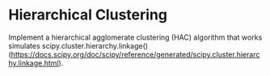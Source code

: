 # Hierarchical Clustering
Implement a hierarchical agglomerate clustering (HAC) algorithm that works simulates scipy.cluster.hierarchy.linkage() (https://docs.scipy.org/doc/scipy/reference/generated/scipy.cluster.hierarchy.linkage.html).
